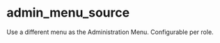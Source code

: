 admin_menu_source
=================

Use a different menu as the Administration Menu. Configurable per role.
